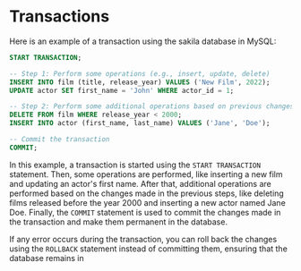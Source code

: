 # Transactions

Here is an example of a transaction using the sakila database in MySQL:

```sql
START TRANSACTION;

-- Step 1: Perform some operations (e.g., insert, update, delete)
INSERT INTO film (title, release_year) VALUES ('New Film', 2022);
UPDATE actor SET first_name = 'John' WHERE actor_id = 1;

-- Step 2: Perform some additional operations based on previous changes
DELETE FROM film WHERE release_year < 2000;
INSERT INTO actor (first_name, last_name) VALUES ('Jane', 'Doe');

-- Commit the transaction
COMMIT;
```

In this example, a transaction is started using the `START TRANSACTION` statement. Then, some operations are performed, like inserting a new film and updating an actor's first name. After that, additional operations are performed based on the changes made in the previous steps, like deleting films released before the year 2000 and inserting a new actor named Jane Doe. Finally, the `COMMIT` statement is used to commit the changes made in the transaction and make them permanent in the database.

If any error occurs during the transaction, you can roll back the changes using the `ROLLBACK` statement instead of committing them, ensuring that the database remains in